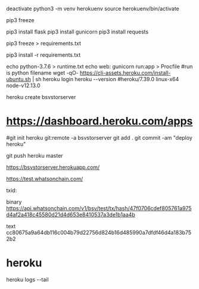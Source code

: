 

deactivate
python3 -m venv herokuenv
source herokuenv/bin/activate

pip3 freeze

pip3 install flask
pip3 install gunicorn
pip3 install requests

pip3 freeze > requirements.txt

pip3 install -r requirements.txt


echo python-3.7.6 > runtime.txt
echo web: gunicorn run:app > Procfile  #run is python filename
wget -qO- https://cli-assets.heroku.com/install-ubuntu.sh | sh
heroku login
heroku --version
#heroku/7.39.0 linux-x64 node-v12.13.0

heroku create bsvstorserver
# https://dashboard.heroku.com/apps

#git init
heroku git:remote -a bsvstorserver
git add .
git commit -am "deploy heroku"

git push heroku master

https://bsvstorserver.herokuapp.com/

https://test.whatsonchain.com/

txid:

binary
https://api.whatsonchain.com/v1/bsv/test/tx/hash/47f0706cdef805761a975d4af2a418c45580d21d4d653e8410537a3de1b1aa4b

text
cc80675a9a64db116c004b79d22756d824b16d485990a7dfdf46d4a183b752b2


# heroku

heroku logs --tail